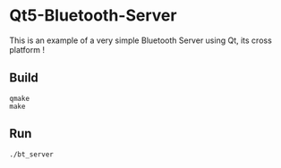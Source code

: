 # Qt5-Bluetooth-Server

This is an example of a very simple Bluetooth Server using Qt, its cross platform !

## Build

```shell
qmake
make
```

## Run

```shell
./bt_server
```
